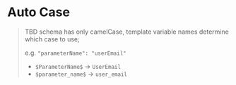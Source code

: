 # Auto Case

> TBD schema has only camelCase, template variable names determine which case to use;
>
> e.g. `"parameterName": "userEmail"`
>
> - `$ParameterName$` -> `UserEmail`
> - `$parameter_name$` -> `user_email`
